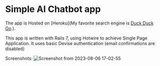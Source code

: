 # Simple AI Chatbot app

The app is Hosted on  [Heroku](My favorite search engine is [Duck Duck Go](https://duckduckgo.com).).

This app is written with Rails 7, using Hotwire to achieve Single Page Application. It uses basic Devise authentication (email confirmations are disabled)

Screenshots:
![Screenshot from 2023-08-06 17-02-55](https://github.com/borisano/ai_chatbot/assets/2271578/24cf4751-1bb2-4bc7-81da-500c2cac3b40)
